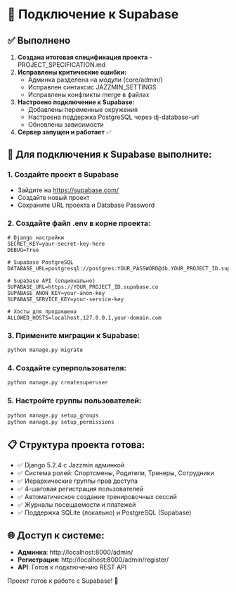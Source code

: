 # 🚀 Подключение к Supabase

## ✅ Выполнено
1. **Создана итоговая спецификация проекта** - PROJECT_SPECIFICATION.md
2. **Исправлены критические ошибки:**
   - Админка разделена на модули (core/admin/)
   - Исправлен синтаксис JAZZMIN_SETTINGS
   - Исправлены конфликты merge в файлах
3. **Настроено подключение к Supabase:**
   - Добавлены переменные окружения
   - Настроена поддержка PostgreSQL через dj-database-url
   - Обновлены зависимости
4. **Сервер запущен и работает** ✅

## 🔧 Для подключения к Supabase выполните:

### 1. Создайте проект в Supabase
- Зайдите на https://supabase.com/
- Создайте новый проект
- Сохраните URL проекта и Database Password

### 2. Создайте файл .env в корне проекта:
```env
# Django настройки
SECRET_KEY=your-secret-key-here
DEBUG=True

# Supabase PostgreSQL
DATABASE_URL=postgresql://postgres:YOUR_PASSWORD@db.YOUR_PROJECT_ID.supabase.co:5432/postgres

# Supabase API (опционально)
SUPABASE_URL=https://YOUR_PROJECT_ID.supabase.co
SUPABASE_ANON_KEY=your-anon-key
SUPABASE_SERVICE_KEY=your-service-key

# Хосты для продакшена
ALLOWED_HOSTS=localhost,127.0.0.1,your-domain.com
```

### 3. Примените миграции к Supabase:
```bash
python manage.py migrate
```

### 4. Создайте суперпользователя:
```bash
python manage.py createsuperuser
```

### 5. Настройте группы пользователей:
```bash
python manage.py setup_groups
python manage.py setup_permissions
```

## 📋 Структура проекта готова:
- ✅ Django 5.2.4 с Jazzmin админкой
- ✅ Система ролей: Спортсмены, Родители, Тренеры, Сотрудники
- ✅ Иерархические группы прав доступа
- ✅ 4-шаговая регистрация пользователей
- ✅ Автоматическое создание тренировочных сессий
- ✅ Журналы посещаемости и платежей
- ✅ Поддержка SQLite (локально) и PostgreSQL (Supabase)

## 🌐 Доступ к системе:
- **Админка**: http://localhost:8000/admin/
- **Регистрация**: http://localhost:8000/admin/register/
- **API**: Готов к подключению REST API

Проект готов к работе с Supabase! 🎉

